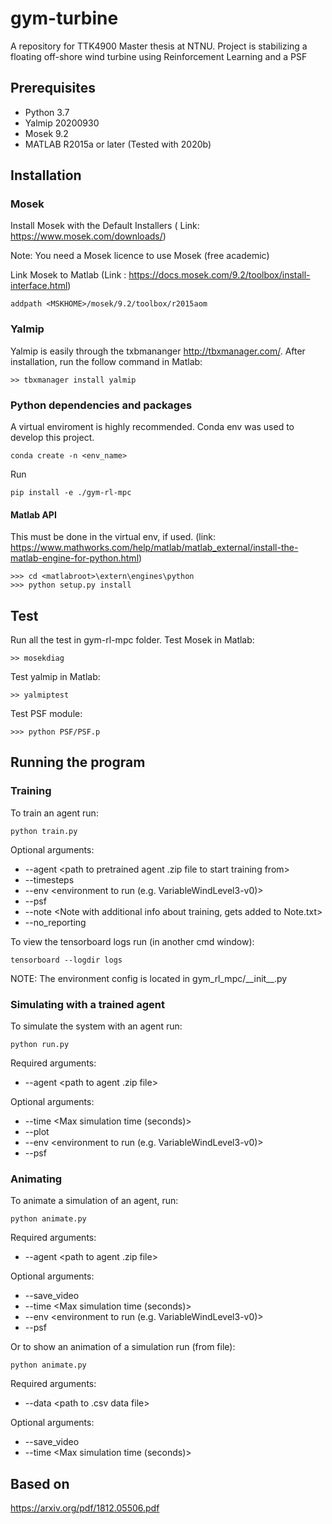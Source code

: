 # gym-turbine
A repository for TTK4900 Master thesis at NTNU. Project is stabilizing a floating off-shore wind turbine using Reinforcement Learning and a PSF

## Prerequisites
 - Python 3.7
 - Yalmip 20200930
 - Mosek 9.2
 - MATLAB R2015a or later (Tested with 2020b)


## Installation
### Mosek 
Install Mosek with the Default Installers ( Link: https://www.mosek.com/downloads/)

Note: You need a Mosek licence to use Mosek (free academic)

Link Mosek to Matlab (Link : https://docs.mosek.com/9.2/toolbox/install-interface.html)
```
addpath <MSKHOME>/mosek/9.2/toolbox/r2015aom
```
### Yalmip
Yalmip is easily through the txbmananger http://tbxmanager.com/. 
After installation, run the follow command in Matlab:
```
>> tbxmanager install yalmip
```

### Python dependencies and packages

A virtual enviroment is highly recommended. Conda env was used to develop this project.

```
conda create -n <env_name>
```
Run
```
pip install -e ./gym-rl-mpc
```
#### Matlab API 
This must be done in the virtual env, if used. (link: https://www.mathworks.com/help/matlab/matlab_external/install-the-matlab-engine-for-python.html)
```
>>> cd <matlabroot>\extern\engines\python
>>> python setup.py install
```

## Test
Run all the test in gym-rl-mpc folder.
Test Mosek in Matlab:
```
>> mosekdiag
```
Test yalmip in Matlab:
```
>> yalmiptest
```
Test PSF module:
```
>>> python PSF/PSF.p
```

## Running the program


### Training
To train an agent run:
```
python train.py
```
Optional arguments:
- --agent <path to pretrained agent .zip file to start training from>
- --timesteps <number of timesteps to train the agent>
- --env <environment to run (e.g. VariableWindLevel3-v0)>
- --psf <use PSF corrected actions>
- --note <Note with additional info about training, gets added to Note.txt>
- --no_reporting <Skip reporting>

To view the tensorboard logs run (in another cmd window):
```
tensorboard --logdir logs
```

NOTE: The environment config is located in gym_rl_mpc/\_\_init\_\_.py

### Simulating with a trained agent
To simulate the system with an agent run:
```
python run.py
```
Required arguments:
- --agent <path to agent .zip file>

Optional arguments:
- --time <Max simulation time (seconds)>
- --plot
- --env <environment to run (e.g. VariableWindLevel3-v0)>
- --psf <use PSF corrected actions>


### Animating
To animate a simulation of an agent, run:
```
python animate.py
```
Required arguments:
- --agent <path to agent .zip file>

Optional arguments:
- --save_video
- --time <Max simulation time (seconds)>
- --env <environment to run (e.g. VariableWindLevel3-v0)>
- --psf <use PSF corrected actions>

Or to show an animation of a simulation run (from file):
```
python animate.py
```
Required arguments:
- --data <path to .csv data file>

Optional arguments:
- --save_video
- --time <Max simulation time (seconds)>


## Based on

https://arxiv.org/pdf/1812.05506.pdf
